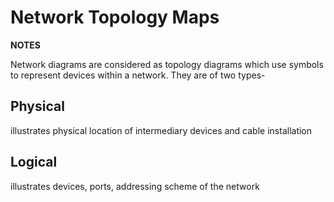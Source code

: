 # Network Topology Maps

**NOTES**

Network diagrams are considered as topology diagrams which use symbols to represent devices within a network. They are of two types-

## Physical

illustrates physical location of intermediary devices and cable installation

## Logical

illustrates devices, ports, addressing scheme of the network
